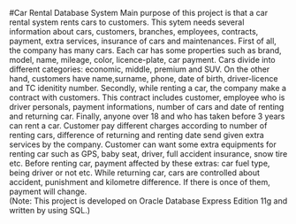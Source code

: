 
#Car Rental Database System
  Main purpose of this project is that a car rental system rents cars to customers.  This sytem needs several information about cars, customers, branches, employees, contracts, payment, extra services, insurance of cars and maintenances. First of all, the company has many cars. Each car has some properties such as brand, model, name, mileage, color, licence-plate, car payment. Cars divide into different categories: economic, middle, premium and SUV. On the other hand, customers have name,surname, phone, date of birth, driver-licence and TC idenitity  number. Secondly, while renting a car, the company make a contract with customers. This contract includes customer, employee who is driver personals, payment informations, number of cars and date of renting and returning car. Finally, anyone over 18 and who has taken before 3 years can rent a car. Customer pay different charges according to number of renting cars, difference of returning and renting date send given extra services by the company. Customer can want some extra equipments for renting car such as GPS, baby seat, driver, full accident insurance, snow tire etc. Before renting car, payment affected by these extras: car fuel type, being driver or not etc. While returning car, cars are controlled  about accident, punishment and kilometre difference. If there is once of them, payment will change.  
   (Note: This project is developed on Oracle Database Express Edition 11g and written by using SQL.)
